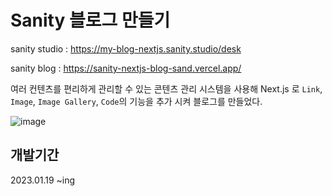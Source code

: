 # Sanity 블로그 만들기

sanity studio : https://my-blog-nextjs.sanity.studio/desk

sanity blog : https://sanity-nextjs-blog-sand.vercel.app/

여러 컨텐츠를 편리하게 관리할 수 있는 콘텐츠 관리 시스템을 사용해 Next.js 로 `Link`, `Image`, `Image Gallery`, `Code`의 기능을 추가 시켜 블로그를 만들었다.

![image](https://user-images.githubusercontent.com/81519415/226061243-ae2ca8c7-ae0a-46aa-93e5-64e0e0ab0ff4.png)


## 개발기간

2023.01.19 ~ing
